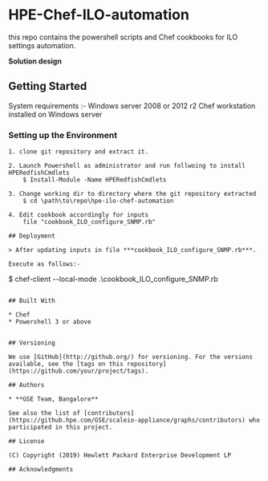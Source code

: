 # HPE-Chef-ILO-automation
this repo contains the powershell scripts and Chef cookbooks for ILO settings automation.

**Solution design**

## Getting Started

System requirements :- 
Windows server 2008 or 2012 r2
Chef workstation installed on Windows server

### Setting up the Environment
 
```
1. clone git repository and extract it.

2. Launch Powershell as administrator and run follwoing to install HPERedfishCmdlets
	$ Install-Module -Name HPERedfishCmdlets

3. Change working dir to directory where the git repository extracted
	$ cd \path\to\repo\hpe-ilo-chef-automation
	
4. Edit cookbook accordingly for inputs
	file "cookbook_ILO_configure_SNMP.rb"

## Deployment

> After updating inputs in file ***cookbook_ILO_configure_SNMP.rb***.

Execute as follows:-

```
$ chef-client --local-mode .\cookbook_ILO_configure_SNMP.rb
```

## Built With

* Chef
* Powershell 3 or above


## Versioning

We use [GitHub](http://github.org/) for versioning. For the versions available, see the [tags on this repository](https://github.com/your/project/tags). 

## Authors

* **GSE Team, Bangalore** 

See also the list of [contributors](https://github.hpe.com/GSE/scaleio-appliance/graphs/contributors) who participated in this project.

## License

(C) Copyright (2019) Hewlett Packard Enterprise Development LP

## Acknowledgments
